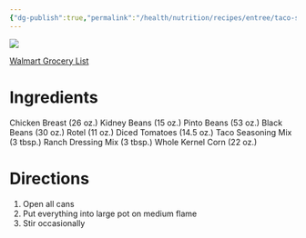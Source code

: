 ```yaml
---
{"dg-publish":true,"permalink":"/health/nutrition/recipes/entree/taco-soup/","tags":["cookmate"]}
---
```



![](https://d3u8pti8i6gm88.cloudfront.net/medias/img/recipes/44450_Taco_Soup.jpg)

[Walmart Grocery List](https://www.walmart.com/lists/shared/WL/92d7b7d9-d6f8-4364-97f4-71ade1eba7f6)
# Ingredients

Chicken Breast (26 oz.)
Kidney Beans (15 oz.)
Pinto Beans (53 oz.)
Black Beans (30 oz.)
Rotel (11 oz.)
Diced Tomatoes (14.5 oz.)
Taco Seasoning Mix  (3 tbsp.)
Ranch Dressing Mix (3 tbsp.)
Whole Kernel Corn (22 oz.)

# Directions

1) Open all cans
2) Put everything into large pot on medium flame
3) Stir occasionally